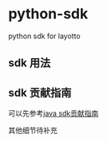 # python-sdk
python sdk for layotto

## sdk 用法

## sdk 贡献指南
可以先参考[java sdk贡献指南](https://github.com/layotto/java-sdk/blob/main/README-zh.md#sdk%E5%BC%80%E5%8F%91%E6%8C%87%E5%8D%97)

其他细节待补充

